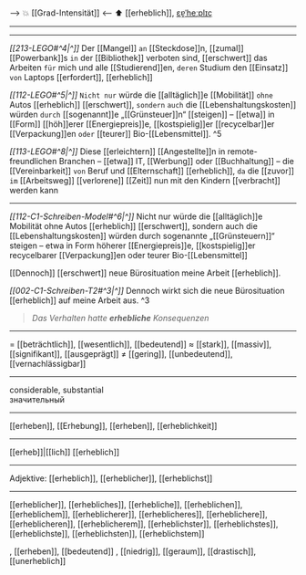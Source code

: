 --> 💥 [[Grad-Intensität]] <--
⬆️ [[erheblich]], [ɛɐ̯ˈheːplɪç](https://youglish.com/pronounce/erheblich/german)

---
---

*[[213-LEGO#^4|^]]* Der [[Mangel]] `an` [[Steckdose]]n, [[zumal]] [[Powerbank]]s `in` der [[Bibliothek]] verboten sind, [[erschwert]] das Arbeiten `für` mich und alle [[Studierend]]en, `deren` Studium den [[Einsatz]] `von` Laptops [[erfordert]], [[erheblich]] 


*[[112-LEGO#^5|^]]* `Nicht nur` würde die [[alltäglich]]e [[Mobilität]] `ohne` Autos [[erheblich]] [[erschwert]], `sondern` `auch` die [[Lebenshaltungskosten]] würden `durch` [[sogenannt]]e „[[Grünsteuer]]n“ [[steigen]] – [[etwa]] in [[Form]] [[höh]]erer [[Energiepreis]]e, [[kostspielig]]er [[recycelbar]]er [[Verpackung]]en `oder` [[teurer]] Bio-[[Lebensmittel]]. ^5



*[[113-LEGO#^8|^]]* Diese [[erleichtern]] [[Angestellte]]n in remote-freundlichen Branchen – [[etwa]] IT, [[Werbung]] oder [[Buchhaltung]] – die [[Vereinbarkeit]] `von` Beruf und [[Elternschaft]] [[erheblich]], `da` die [[zuvor]] `im` [[Arbeitsweg]] [[verlorene]] [[Zeit]] nun mit den Kindern [[verbracht]] werden kann













---



*[[112-C1-Schreiben-Model#^6|^]]* Nicht nur würde die [[alltäglich]]e Mobilität ohne Autos [[erheblich]] [[erschwert]], sondern auch die [[Lebenshaltungskosten]] würden durch sogenannte „[[Grünsteuern]]“ steigen – etwa in Form höherer [[Energiepreis]]e, [[kostspielig]]er recycelbarer [[Verpackung]]en oder teurer Bio-[[Lebensmittel]]


[[Dennoch]] [[erschwert]] neue Bürosituation meine Arbeit [[erheblich]].

*[[002-C1-Schreiben-T2#^3|^]]* Dennoch wirkt sich die neue Bürosituation [[erheblich]] auf meine Arbeit aus. ^3


> _Das Verhalten hatte_ **_erhebliche_** _Konsequenzen_

---
= [[beträchtlich]], [[wesentlich]], [[bedeutend]]
≈ [[stark]], [[massiv]], [[signifikant]], [[ausgeprägt]]
≠ [[gering]], [[unbedeutend]], [[vernachlässigbar]]

---
considerable, substantial  
значительный

---
[[erheben]], [[Erhebung]], [[erheben]], [[erheblichkeit]]

---
[[erheb]]|[[lich]]
[[erheblich]]


---
Adjektive: [[erheblich]], [[erheblicher]], [[erheblichst]]

---
[[erheblicher]], [[erhebliches]], [[erhebliche]], [[erheblichen]], [[erheblichem]], [[erheblicherer]], [[erheblicheres]], [[erheblichere]], [[erheblicheren]], [[erheblicherem]], [[erheblichster]], [[erheblichstes]], [[erheblichste]], [[erheblichsten]], [[erheblichstem]]

, [[erheben]], [[bedeutend]]
, [[niedrig]], [[geraum]], [[drastisch]], [[unerheblich]]